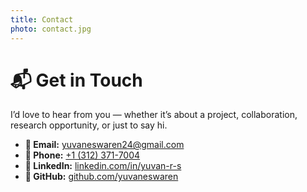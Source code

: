 ```yaml
---
title: Contact
photo: contact.jpg
---
```


# 📬 Get in Touch  

I’d love to hear from you — whether it’s about a project, collaboration, research opportunity, or just to say hi.  

- **📧 Email:** [yuvaneswaren24@gmail.com](mailto:yuvaneswaren24@gmail.com)  
- **📱 Phone:** [+1 (312) 371-7004](tel:+13123717004)  
- **💼 LinkedIn:** [linkedin.com/in/yuvan-r-s](https://www.linkedin.com/in/yuvan-r-s/)  
- **🐙 GitHub:** [github.com/yuvaneswaren](https://github.com/yuvaneswaren)    

